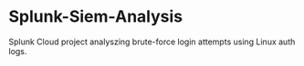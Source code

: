 # Splunk-Siem-Analysis
Splunk Cloud project analyszing brute-force login attempts using Linux auth logs.
